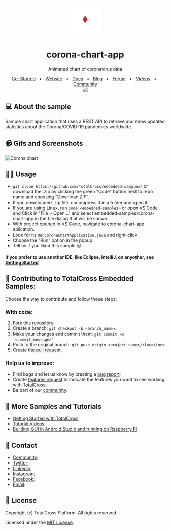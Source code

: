<div align="center"> <a href="https://totalcross.com/" target="_blank"> <img src="https://github.com/TotalCross/totalcross/blob/master/totalcross.gif" alt="totalcross logo"/></a></div>

<div align="center"> 
<h1> corona-chart-app </h1> </div>
<p align="center"> Animated chart of coronavirus data</strong></em></p>

<div align="center">
  <a href="https://totalcross.com/get-started" target="_blank">Get Started</a>
  <span>&nbsp;&nbsp;•&nbsp;&nbsp;</span>
  <a href="https://totalcross.com/" target="_blank">Website</a>
  <span>&nbsp;&nbsp;•&nbsp;&nbsp;</span>
  <a href="http://learn.totalcross.com/" target="_blank">Docs</a>
  <span>&nbsp;&nbsp;•&nbsp;&nbsp;</span>
  <a href="https://medium.com/totalcross-community" target="_blank">Blog</a>
  <span>&nbsp;&nbsp;•&nbsp;&nbsp;</span>
  <a href="https://forum.totalcross.com" target="_blank">Forum</a>
  <span>&nbsp;&nbsp;•&nbsp;&nbsp;</span>
  <a href="https://www.youtube.com/c/totalcross" target="_blank">Videos</a>
  <span>&nbsp;&nbsp;•&nbsp;&nbsp;</span>
  <a href="https://totalcross.com/community/" target="_blank">Community</a>
</div>

<div align="center"><img src="https://github.com/TotalCross/totalcross-embedded-samples/workflows/Java%20CI%20with%20Maven/badge.svg"/></div>

## 💻 About the sample
Sample chart application that uses a REST API to retrieve and show updated statistics about the Corona/COVID-19 pandemics worldwide.

## 📹 Gifs and Screenshots

![Corona chart](https://i.imgur.com/al06e72.gif)

## :woman_technologist: Usage

- `git clone https://github.com/TotalCross/embedded-samples/` or download the .zip by clicking the green "Code" button next to repo name and choosing "Download ZIP".
- If you downloaded .zip file, uncompress it in a folder and open it.
- If you are using Linux, run `code <embedded-samples>` or open VS Code and Click in "File > Open..." and select embedded-samples/corona-chart-app in the file dialog that will be shown.
- With project opened in VS Code, navigate to corona-chart-app aplication.
- Look for its `RunCoronaChartApplication.java` and right-click.
- Choose the "Run" option in the popup.
- Tell us if you liked this sample :smiley:

#### If you prefer to use another IDE, like Eclipse, IntelliJ, on anyother, see [Getting Started](https://learn.totalcross.com/documentation/get-started)


## 🚧 Contributing to TotalCross Embedded Samples:
Choose the way to contribute and follow these steps:

### With code:
1. Fork this repository.
2. Create a branch: `git checkout -b <branch_name>`.
3. Make your changes and commit them: `git commit -m '<commit_message>'`
4. Push to the original branch: `git push origin <project_name>/<location>`
5. Create the [pull request](https://help.github.com/en/github/collaborating-with-issues-and-pull-requests/creating-a-pull-request).

### Help us to improve:
* Find bugs and let us know by creating a [bug report](https://github.com/TotalCross/totalcross-embedded-samples/issues/new?assignees=VaneskaSousa&labels=bug&template=bug_report.md&title=);
* Create [features request](https://github.com/TotalCross/totalcross-embedded-samples/issues/new?assignees=VaneskaSousa&labels=enhancement&template=feature_request.md&title=) to indicate the features you want to see working with [TotalCross](https://totalcross.com/);
* Be part of our [community](https://t.me/totalcrosscommunity).

## 📖 More Samples and Tutorials 
* [Getting Started with TotalCross](https://learn.totalcross.com/documentation/get-started);
* [Tutorial Videos](https://www.youtube.com/channel/UCSXUBRBC4Ec3_o9R7-3XX-w);
* [Building GUI in Android Studio and running on Raspberry Pi](https://www.youtube.com/watch?v=7o3p14wQPsE)

## 📢 Contact
* [Community](https://t.me/totalcrosscommunity);
* [Twitter](https://twitter.com/totalcross);
* [Linkedin](https://linkedin.com/company/totalcross);
* [Instagram](https://www.instagram.com/totalcross/);
* [Facebook](www.facebook.com/TotalCross/);
* [Email](mailto:vaneska.sousa@totalcross.com).

## :page_facing_up: License
Copyright (c) TotalCross Platform. All rights reserved.

Licensed under the [MIT License](https://github.com/TotalCross/embedded-samples/blob/main/LICENSE).
